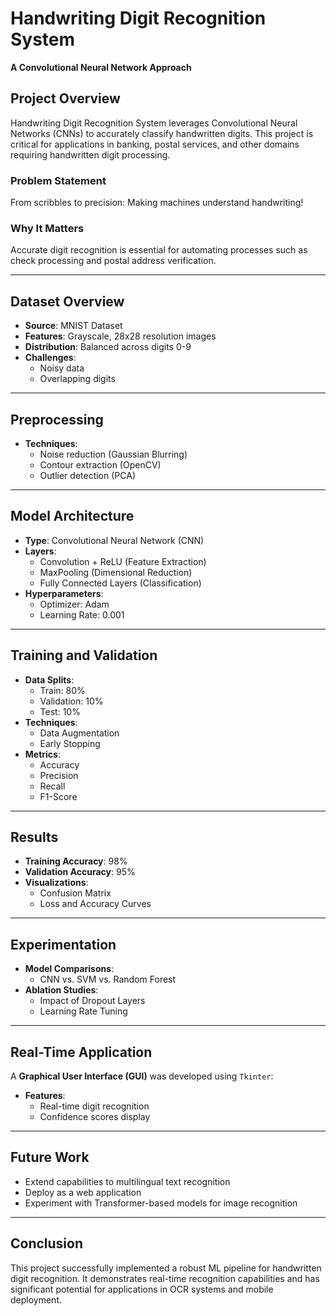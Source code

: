 # Handwriting Digit Recognition System
**A Convolutional Neural Network Approach**

## Project Overview
Handwriting Digit Recognition System leverages Convolutional Neural Networks (CNNs) to accurately classify handwritten digits. This project is critical for applications in banking, postal services, and other domains requiring handwritten digit processing.

### Problem Statement
From scribbles to precision: Making machines understand handwriting!

### Why It Matters
Accurate digit recognition is essential for automating processes such as check processing and postal address verification.

---

## Dataset Overview
- **Source**: MNIST Dataset  
- **Features**: Grayscale, 28x28 resolution images  
- **Distribution**: Balanced across digits 0-9  
- **Challenges**:
  - Noisy data
  - Overlapping digits  

---

## Preprocessing
- **Techniques**:
  - Noise reduction (Gaussian Blurring)
  - Contour extraction (OpenCV)
  - Outlier detection (PCA)

---

## Model Architecture
- **Type**: Convolutional Neural Network (CNN)
- **Layers**:
  - Convolution + ReLU (Feature Extraction)
  - MaxPooling (Dimensional Reduction)
  - Fully Connected Layers (Classification)
- **Hyperparameters**:
  - Optimizer: Adam
  - Learning Rate: 0.001

---

## Training and Validation
- **Data Splits**:
  - Train: 80%
  - Validation: 10%
  - Test: 10%
- **Techniques**:
  - Data Augmentation
  - Early Stopping
- **Metrics**:
  - Accuracy
  - Precision
  - Recall
  - F1-Score

---

## Results
- **Training Accuracy**: 98%
- **Validation Accuracy**: 95%
- **Visualizations**:
  - Confusion Matrix
  - Loss and Accuracy Curves

---

## Experimentation
- **Model Comparisons**:
  - CNN vs. SVM vs. Random Forest
- **Ablation Studies**:
  - Impact of Dropout Layers
  - Learning Rate Tuning

---

## Real-Time Application
A **Graphical User Interface (GUI)** was developed using `Tkinter`:
- **Features**:
  - Real-time digit recognition
  - Confidence scores display

---

## Future Work
- Extend capabilities to multilingual text recognition
- Deploy as a web application
- Experiment with Transformer-based models for image recognition

---

## Conclusion
This project successfully implemented a robust ML pipeline for handwritten digit recognition. It demonstrates real-time recognition capabilities and has significant potential for applications in OCR systems and mobile deployment.
